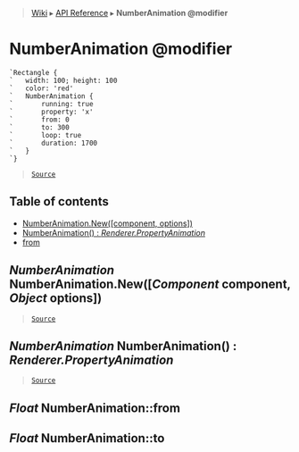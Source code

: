 > [Wiki](Home) ▸ [API Reference](API-Reference) ▸ **NumberAnimation @modifier**

NumberAnimation @modifier
=========================

```nml
`Rectangle {
`   width: 100; height: 100
`   color: 'red'
`   NumberAnimation {
`       running: true
`       property: 'x'
`       from: 0
`       to: 300
`       loop: true
`       duration: 1700
`   }
`}
```

> [`Source`](/Neft-io/neft/tree/master/src/renderer/types/extensions/animation/types/property/types/number.litcoffee#numberanimation-modifier)

## Table of contents
  * [NumberAnimation.New([component, options])](#numberanimation-numberanimationnewcomponent-component-object-options)
  * [NumberAnimation() : *Renderer.PropertyAnimation*](#numberanimation-numberanimation--rendererpropertyanimation)
  * [from](#float-numberanimationfrom)

*NumberAnimation* NumberAnimation.New([*Component* component, *Object* options])
--------------------------------------------------------------------------------

> [`Source`](/Neft-io/neft/tree/master/src/renderer/types/extensions/animation/types/property/types/number.litcoffee#numberanimation-numberanimationnewcomponent-component-object-options)

*NumberAnimation* NumberAnimation() : *Renderer.PropertyAnimation*
------------------------------------------------------------------

> [`Source`](/Neft-io/neft/tree/master/src/renderer/types/extensions/animation/types/property/types/number.litcoffee#numberanimation-numberanimation--rendererpropertyanimation)

*Float* NumberAnimation::from
-----------------------------
*Float* NumberAnimation::to
---------------------------

